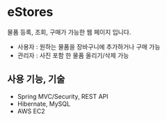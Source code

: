 eStores
============

물품 등록, 조회, 구매가 가능한 웹 페이지 입니다.

- 사용자 : 원하는 물품을 장바구니에 추가하거나 구매 가능
- 관리자 : 사진 포함 한 물품 올리기/삭제 가능  


## 사용 기능, 기술

- Spring MVC/Security, REST API
- Hibernate, MySQL
- AWS EC2  
